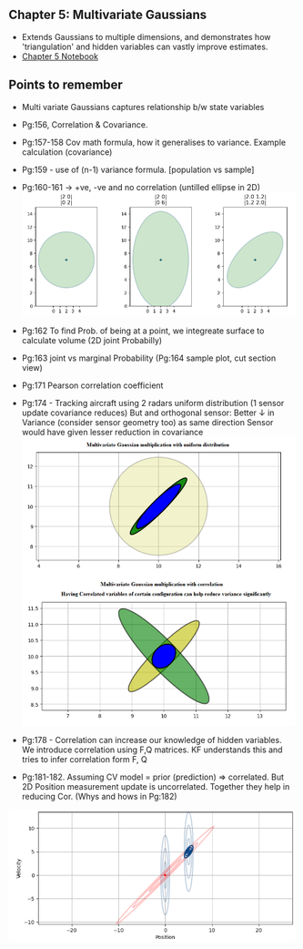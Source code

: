 ## Chapter 5: Multivariate Gaussians
- Extends Gaussians to multiple dimensions, and demonstrates how 'triangulation' and hidden variables can vastly improve estimates.
- [Chapter 5 Notebook](https://github.com/rlabbe/Kalman-and-Bayesian-Filters-in-Python/blob/master/05-Multivariate-Gaussians.ipynb)

## Points to remember
-  Multi variate Gaussians captures relationship b/w state variables
- Pg:156, Correlation & Covariance.
- Pg:157-158 Cov math formula, how it generalises to variance. Example calculation (covariance)
- Pg:159 - use of (n-1) variance formula. [population vs sample]
- Pg:160-161 -> +ve, -ve and no correlation (untilled ellipse in 2D)
![types_of_correlation](images/types_of_correlation.PNG)

- Pg:162 To find Prob. of being at a point, we integreate surface to calculate volume (2D joint Probabilly)
- Pg:163 joint vs marginal Probability (Pg:164 sample plot, cut section view)
- Pg:171 Pearson correlation coefficient
- Pg:174 - Tracking aircraft using 2 radars uniform distribution (1 sensor update covariance reduces) But and orthogonal sensor: Better ↓ in Variance (consider sensor geometry too) as same direction Sensor would have given lesser reduction in covariance
![multivariate_gaussian_mutiplication_correlation_implication](images/multivariate_gaussian_mutiplication_correlation_implication.png)

- Pg:178 - Correlation can increase our knowledge of hidden variables. We introduce correlation using F,Q matrices. KF understands this and tries to infer correlation form F, Q
- Pg:181-182. Assuming CV model = prior (prediction) => correlated. But 2D Position measurement update is uncorrelated. Together they help in reducing Cor. (Whys and hows in Pg:182)

![correlation_improves_hidden_variables_estimates](images/correlation_improves_hidden_variables_estimates.PNG)
